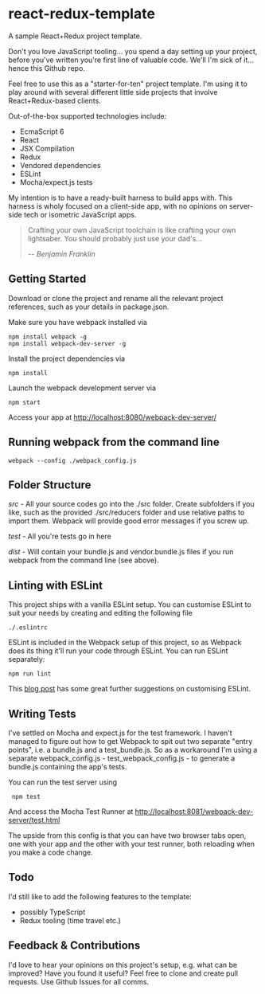 # react-redux-template

A sample React+Redux project template.

Don't you love JavaScript tooling... you spend a day setting up your project, before you've written you're first line
of valuable code. We'll I'm sick of it... hence this Github repo.

Feel free to use this as a "starter-for-ten" project template. I'm using it to play around with several different
little side projects that involve React+Redux-based clients.

Out-of-the-box supported technologies include:
* EcmaScript 6
* React
* JSX Compilation
* Redux
* Vendored dependencies
* ESLint
* Mocha/expect.js tests

My intention is to have a ready-built harness to build apps with. This harness is wholy focused on a client-side app,
with no opinions on server-side tech or isometric JavaScript apps.

> Crafting your own JavaScript toolchain is like crafting your own lightsaber.
> You should probably just use your dad's...
>
> -- <Cite>Benjamin Franklin</Cite>

## Getting Started

Download or clone the project and rename all the relevant project references, such as your details in package.json.

Make sure you have webpack installed via

    npm install webpack -g
    npm install webpack-dev-server -g

Install the project dependencies via

    npm install

Launch the webpack development server via

    npm start

Access your app at [http://localhost:8080/webpack-dev-server/](http://localhost:8080/webpack-dev-server/)

## Running webpack from the command line

    webpack --config ./webpack_config.js

## Folder Structure

*src* - All your source codes go into the ./src folder. Create subfolders if you like, such as the provided ./src/reducers folder
and use relative paths to import them. Webpack will provide good error messages if you screw up.

*test* - All you're tests go in here

*dist* - Will contain your bundle.js and vendor.bundle.js files if you run webpack from the command line (see above).

## Linting with ESLint

This project ships with a vanilla ESLint setup. You can customise ESLint to suit your needs by creating and editing the following file

    ./.eslintrc

ESLint is included in the Webpack setup of this project, so as Webpack does its thing it'll run your code through ESLint. You
can run ESLint separately:

    npm run lint

This [blog post](http://survivejs.com/webpack_react/linting_in_webpack/) has some great further suggestions on customising ESLint.

## Writing Tests

I've settled on Mocha and expect.js for the test framework. I haven't managed to figure out how to get Webpack to spit out two separate "entry points", i.e. a bundle.js and a test_bundle.js. So as a workaround I'm using a separate webpack_config.js -
test_webpack_config.js - to generate a bundle.js containing the app's tests.

You can run the test server using

     npm test

And access the Mocha Test Runner at [http://localhost:8081/webpack-dev-server/test.html](http://localhost:8081/webpack-dev-server/test.html)

The upside from this config is that you can have two browser tabs open, one with your app and the other with your test runner,
both reloading when you make a code change.

## Todo

I'd still like to add the following features to the template:

* possibly TypeScript
* Redux tooling (time travel etc.)

## Feedback & Contributions

I'd love to hear your opinions on this project's setup, e.g. what can be improved? Have you found it useful? Feel free
to clone and create pull requests. Use Github Issues for all comms.
